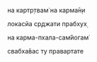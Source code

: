 на картр̣твам̇ на карма̄н̣и

локасйа ср̣джати прабхух̣

на карма-пхала-сам̇йогам̇

свабха̄вас ту правартате